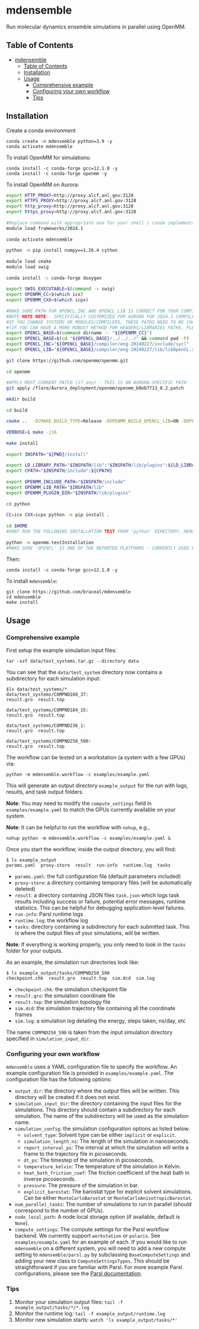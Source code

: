 # mdensemble

Run molecular dynamics ensemble simulations in parallel using OpenMM.

## Table of Contents
- [mdensemble](#mdensemble)
  - [Table of Contents](#table-of-contents)
  - [Installation](#installation)
  - [Usage](#usage)
    - [Comprehensive example](#comprehensive-example)
    - [Configuring your own workflow](#configuring-your-own-workflow)
    - [Tips](#tips)

## Installation

Create a conda environment
```console
conda create -n mdensemble python=3.9 -y
conda activate mdensemble
```

To install OpenMM for simulations:
```console
conda install -c conda-forge gcc=12.1.0 -y
conda install -c conda-forge openmm -y
```

To install OpenMM on Aurora:

```bash
export HTTP_PROXY=http://proxy.alcf.anl.gov:3128
export HTTPS_PROXY=http://proxy.alcf.anl.gov:3128
export http_proxy=http://proxy.alcf.anl.gov:3128
export https_proxy=http://proxy.alcf.anl.gov:3128
 
#Replace command with appropriate one for your shell / conda implementation
module load frameworks/2024.1 
 
conda activate mdensemble
 
python -m pip install numpy==1.26.4 cython
 
module load cmake
module load swig
 
conda install -c conda-forge doxygen
 
export SWIG_EXECUTABLE=$(command -v swig)
export OPENMM_CC=$(which icx)
export OPENMM_CXX=$(which icpx)
 
#MAKE SURE PATH FOR OPENCL_INC AND OPENCL_LIB IS CORRECT FOR YOUR COMPILER!
#NOTE NOTE NOTE - SPECIFICALLY CUSTOMIZED FOR AURORA FOR 2024.1 COMPILER (module load oneapi/eng-compiler/2024.04.15.002)
#IF YOU CHANGE SYSTEMS OR MODULES/COMPILERS, THESE PATHS NEED TO BE CHANGED
#(IF YOU CAN HAVE A MORE ROBUST METHOD FOR HEADERS/LIBRARIES PATHS, PLEASE LEAVE A COMMENT BELOW)
export OPENCL_BASE=$(command dirname -- "${OPENMM_CC}")
export OPENCL_BASE=$(cd "${OPENCL_BASE}/../../../" && command pwd -P)
export OPENCL_INC="${OPENCL_BASE}/compiler/eng-20240227/include/sycl"
export OPENCL_LIB="${OPENCL_BASE}/compiler/eng-20240227/lib/libOpenCL.so"
 
git clone https://github.com/openmm/openmm.git
 
cd openmm
 
#APPLY MOST CURRENT PATCH (if any) - THIS IS AN AURORA-SPECIFIC PATH
git apply /flare/Aurora_deployment/openmm/openmm_b0eb7713_0.2.patch
 
mkdir build
 
cd build
 
cmake ..  -DCMAKE_BUILD_TYPE=Release -DOPENMM_BUILD_OPENCL_LIB=ON -DOPENMM_BUILD_CPU_LIB=ON -DOPENMM_BUILD_PME_PLUGIN=ON  -DOPENMM_BUILD_AMOEBA_PLUGIN=ON  -DOPENMM_BUILD_PYTHON_WRAPPERS=ON -DOPENMM_BUILD_C_AND_FORTRAN_WRAPPERS=OFF -DOPENMM_BUILD_EXAMPLES=ON  -DCMAKE_C_COMPILER=${OPENMM_CC} -DCMAKE_CXX_COMPILER=${OPENMM_CXX} -DOPENCL_INCLUDE_DIR=${OPENCL_INC} -DOPENCL_LIBRARY=${OPENCL_LIB} -DSWIG_EXECUTABLE=${SWIG_EXECUTABLE} -DCMAKE_INSTALL_PREFIX="./install"
 
VERBOSE=1 make -j16
 
make install
 
export INSPATH="${PWD}/install"
 
export LD_LIBRARY_PATH="$INSPATH/lib":"$INSPATH/lib/plugins":${LD_LIBRARY_PATH}
export CPATH="$INSPATH/include":${CPATH}
 
export OPENMM_INCLUDE_PATH="$INSPATH/include"
export OPENMM_LIB_PATH="$INSPATH/lib"
export OPENMM_PLUGIN_DIR="$INSPATH/lib/plugins"
 
cd python
 
CC=icx CXX=icpx python -m pip install .
 
cd $HOME
#DONT RUN THE FOLLOWING INSTALLATION TEST FROM 'python' DIRECTORY, HENCE WE CHANGE TO A DIFFERENT DIRECTORY SUCH AS '$HOME'
 
python -m openmm.testInstallation
#MAKE SURE 'OPENCL' IS ONE OF THE REPORTED PLATFORMS - CURRENTLY USED FOR PVC
```
Then:

`conda install -c conda-forge gcc=12.1.0 -y`


To install `mdensemble`:
```console
git clone https://github.com/braceal/mdensemble
cd mdensemble
make install
```

## Usage

### Comprehensive example

First setup the example simulation input files:
```console
tar -xzf data/test_systems.tar.gz --directory data
```

You can see that the `data/test_system` directory now contains a subdirectory for each simulation input:
```console
$ls data/test_systems/*
data/test_systems/COMPND168_37:
result.gro  result.top

data/test_systems/COMPND184_15:
result.gro  result.top

data/test_systems/COMPND236_1:
result.gro  result.top

data/test_systems/COMPND250_590:
result.gro  result.top
```

The workflow can be tested on a workstation (a system with a few GPUs) via:
```console
python -m mdensemble.workflow -c examples/example.yaml
```
This will generate an output directory `example_output` for the run with logs, results, and task output folders.

**Note**: You may need to modify the `compute_settings` field in `examples/example.yaml` to match the GPUs currently available on your system.

**Note**: It can be helpful to run the workflow with `nohup`, e.g.,
```console
nohup python -m mdensemble.workflow -c examples/example.yaml &
```

Once you start the workflow, inside the output directory, you will find:
```console
$ ls example_output
params.yaml  proxy-store  result  run-info  runtime.log  tasks
```
- `params.yaml`: the full configuration file (default parameters included)
- `proxy-store`: a directory containing temporary files (will be automatically deleted)
- `result`: a directory containing JSON files `task.json` which logs task results including success or failure, potential error messages, runtime statistics. This can be helpful for debugging application-level failures.
- `run-info`: Parsl runtime logs
- `runtime.log`: the workflow log
- `tasks`: directory containing a subdirectory for each submitted task. This is where the output files of your simulations,  will be written.

**Note**: If everything is working properly, you only need to look in the `tasks` folder for your outputs.

As an example, the simulation run directories look like:
```console
$ ls example_output/tasks/COMPND250_590
checkpoint.chk  result.gro  result.top  sim.dcd  sim.log
```
- `checkpoint.chk`: the simulation checkpoint file
- `result.gro`: the simulation coordinate file
- `result.top`: the simulation topology file
- `sim.dcd`: the simulation trajectory file containing all the coordinate frames
- `sim.log`: a simulation log detailing the energy, steps taken, ns/day, etc

The name `COMPND250_590` is taken from the input simulation directory specified in `simulation_input_dir`.

### Configuring your own workflow
`mdensemble` uses a YAML configuration file to specify the workflow. An example configuration file is provided in `examples/example.yaml`. The configuration file has the following options:
- `output_dir`: the directory where the output files will be written. This directory will be created if it does not exist.
- `simulation_input_dir`: the directory containing the input files for the simulations. This directory should contain a subdirectory for each simulation. The name of the subdirectory will be used as the simulation name.
- `simulation_config`: the simulation configuration options as listed below.
  - `solvent_type`: Solvent type can be either `implicit` or `explicit`.
  - `simulation_length_ns`: The length of the simulation in nanoseconds.
  - `report_interval_ps`: The interval at which the simulation will write a frame to the trajectory file in picoseconds.
  - `dt_ps`: The timestep of the simulation in picoseconds.
  - `temperature_kelvin`: The temperature of the simulation in Kelvin.
  - `heat_bath_friction_coef`: The friction coefficient of the heat bath in inverse picoseconds.
  - `pressure`: The pressure of the simulation in bar.
  - `explicit_barostat`: The barostat type for explicit solvent simulations. Can be either `MonteCarloBarostat` or `MonteCarloAnisotropicBarostat`.
- `num_parallel_tasks`: The number of simulations to run in parallel (should correspond to the number of GPUs).
- `node_local_path`: A node local storage option (if available, default is `None`).
- `compute_settings`: The compute settings for the Parsl workflow backend. We currently support `workstation` or `polaris`. See `examples/example.yaml` for an example of each. If you would like to run `mdensemble` on a different system, you will need to add a new compute setting to `mdensemble/parsl.py` by subclassing `BaseComputeSettings` and adding your new class to `ComputeSettingsTypes`. This should be straightforward if you are familiar with Parsl. For more example Parsl configurations, please see the [Parsl documentation](https://parsl.readthedocs.io/en/stable/userguide/configuring.html).

### Tips
1. Monitor your simulation output files: `tail -f example_output/tasks/*/*.log`
2. Monitor the runtime log: `tail -f example_output/runtime.log`
3. Monitor new simulation starts: `watch 'ls example_output/tasks/*'`
